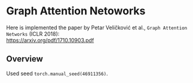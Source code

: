 # Graph Attention Netoworks

Here is implemented the paper by Petar Veličković et al., `Graph Attention Networks` (ICLR 2018): \
https://arxiv.org/pdf/1710.10903.pdf

## Overview
Used seed `torch.manual_seed(46911356)`.
